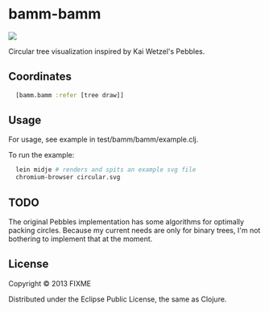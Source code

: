 # bamm-bamm

<img src="https://raw.github.com/rplevy/bamm-bamm/master/circular.png">

Circular tree visualization inspired by Kai Wetzel's Pebbles.

## Coordinates

```clojure
  [bamm.bamm :refer [tree draw]]
```

## Usage

For usage, see example in test/bamm/bamm/example.clj.

To run the example:

```sh
  lein midje # renders and spits an example svg file
  chromium-browser circular.svg
```

## TODO

The original Pebbles implementation has some algorithms for optimally packing
circles. Because my current needs are only for binary trees, I'm not bothering
to implement that at the moment.

## License

Copyright © 2013 FIXME

Distributed under the Eclipse Public License, the same as Clojure.
